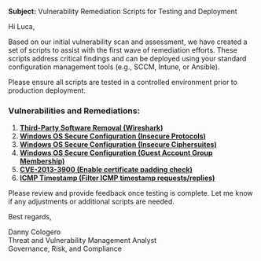 **Subject:** Vulnerability Remediation Scripts for Testing and Deployment

Hi Luca,

Based on our initial vulnerability scan and assessment, we have created a set of scripts to assist with the first wave of remediation efforts. These scripts address critical findings and can be deployed using your standard configuration management tools (e.g., SCCM, Intune, or Ansible).  

Please ensure all scripts are tested in a controlled environment prior to production deployment.

### Vulnerabilities and Remediations:
1. [**Third-Party Software Removal (Wireshark)**](https://github.com/DannyInTheShell/Cybersecurity-Projects/blob/main/remediation-wireshark-uninstall.ps1)
2. [**Windows OS Secure Configuration (Insecure Protocols)**](https://github.com/joshmadakor1/lognpacific-public/blob/main/automation/toggle-protocols.ps1)
3. [**Windows OS Secure Configuration (Insecure Ciphersuites)**](https://github.com/joshmadakor1/lognpacific-public/blob/main/automation/toggle-cipher-suites.ps1)
4. [**Windows OS Secure Configuration (Guest Account Group Membership)**](https://github.com/joshmadakor1/lognpacific-public/blob/main/automation/toggle-guest-local-administrators.ps1)
5. [**CVE-2013-3900 (Enable certificate padding check)**](https://github.com/DannyInTheShell/Cybersecurity-Projects/blob/main/remediation-cve-2013-3900.ps1)
6. [**ICMP Timestamp (Filter ICMP timestamp requests/replies)**]()

Please review and provide feedback once testing is complete. Let me know if any adjustments or additional scripts are needed.

Best regards,

Danny Cologero<br/>
Threat and Vulnerability Management Analyst<br/>
Governance, Risk, and Compliance
